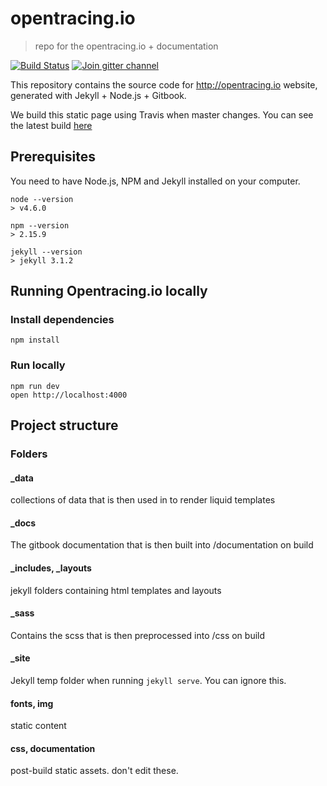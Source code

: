 opentracing.io
====

> repo for the opentracing.io + documentation

[![Build Status](https://api.travis-ci.org/opentracing/opentracing.io.svg?branch=master)](https://travis-ci.org/opentracing/opentracing.io)
[![Join gitter channel](https://badges.gitter.im/opentracing/opentracing.io.svg)](https://gitter.im/opentracing/public)

This repository contains the source code for http://opentracing.io website, generated with Jekyll + Node.js + Gitbook.

We build this  static page using Travis when master changes. You can see the latest build [here](https://api.travis-ci.org/opentracing/opentracing.io)

## Prerequisites

You need to have Node.js, NPM and Jekyll installed on your computer.

```
node --version
> v4.6.0

npm --version
> 2.15.9

jekyll --version
> jekyll 3.1.2
```

## Running Opentracing.io locally

### Install dependencies
```
npm install
```

### Run locally
```
npm run dev
open http://localhost:4000
```

## Project structure

### Folders

#### _data
collections of data that is then used in to render liquid templates

#### _docs
The gitbook documentation that is then built into /documentation on build

#### _includes, _layouts
jekyll folders containing html templates and layouts

#### _sass
Contains the scss that is then preprocessed into /css on build

#### _site
Jekyll temp folder when running `jekyll serve`. You can ignore this.

#### fonts, img
static content

#### css, documentation
post-build static assets. don't edit these.

